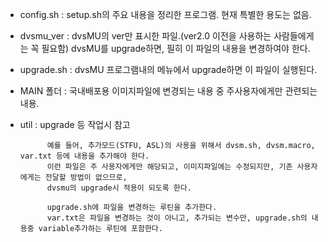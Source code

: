 - config.sh : setup.sh의 주요 내용을 정리한 프로그램. 현재 특별한 용도는 없음.

- dvsmu_ver : dvsMU의 ver만 표시한 파일.(ver2.0 이전을 사용하는 사람들에게는 꼭 필요함) dvsMU를 upgrade하면, 필히 이 파일의 내용을 변경하여야 한다.

- upgrade.sh : dvsMU 프로그램내의 메뉴에서 upgrade하면 이 파일이 실행된다.

- MAIN 폴더 : 국내배포용 이미지파일에 변경되는 내용 중 주사용자에게만 관련되는 내용.

- util : upgrade 등 작업시 참고

            예를 들어, 추가모드(STFU, ASL)의 사용을 위해서 dvsm.sh, dvsm.macro, var.txt 등에 내용을 추가해야 한다.
            이런 파일은 주 사용자에게만 해당되고, 이미지파일에는 수정되지만, 기존 사용자에게는 전달할 방법이 없으므로,
            dvsmu의 upgrade시 적용이 되도록 한다.
                        
            upgrade.sh에 파일을 변경하는 루틴을 추가한다.
            var.txt은 파일을 변경하는 것이 아니고, 추가되는 변수만, upgrade.sh의 내용중 variable추가하는 루틴에 포함한다.


